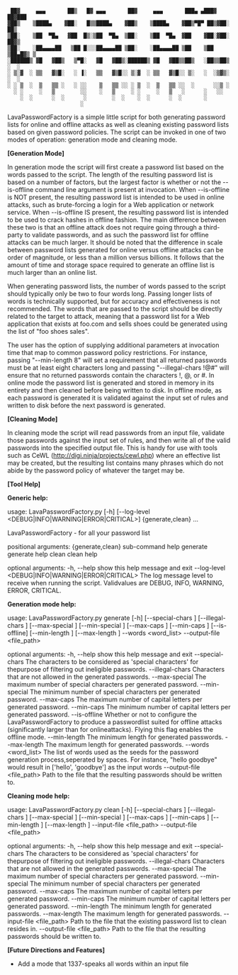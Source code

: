 
	 ██▓     ▄▄▄       ██▒   █▓ ▄▄▄       ██▓     ▄▄▄       ███▄ ▄███▓ ██▓███
	▓██▒    ▒████▄    ▓██░   █▒▒████▄    ▓██▒    ▒████▄    ▓██▒▀█▀ ██▒▓██░  ██▒
	▒██░    ▒██  ▀█▄   ▓██  █▒░▒██  ▀█▄  ▒██░    ▒██  ▀█▄  ▓██    ▓██░▓██░ ██▓▒
	▒██░    ░██▄▄▄▄██   ▒██ █░░░██▄▄▄▄██ ▒██░    ░██▄▄▄▄██ ▒██    ▒██ ▒██▄█▓▒ ▒
	░██████▒ ▓█   ▓██▒   ▒▀█░   ▓█   ▓██▒░██████▒ ▓█   ▓██▒▒██▒   ░██▒▒██▒ ░  ░
	░ ▒░▓  ░ ▒▒   ▓▒█░   ░ ▐░   ▒▒   ▓▒█░░ ▒░▓  ░ ▒▒   ▓▒█░░ ▒░   ░  ░▒▓▒░ ░  ░
	░ ░ ▒  ░  ▒   ▒▒ ░   ░ ░░    ▒   ▒▒ ░░ ░ ▒  ░  ▒   ▒▒ ░░  ░      ░░▒ ░
	  ░ ░     ░   ▒        ░░    ░   ▒     ░ ░     ░   ▒   ░      ░   ░░
		░  ░      ░  ░      ░        ░  ░    ░  ░      ░  ░       ░
						   ░

LavaPasswordFactory is a simple little script for both generating password lists for online and offline attacks as well as cleaning existing password lists based on given password policies. The script can be invoked in one of two modes of operation: generation mode and cleaning mode.


**[Generation Mode]**


In generation mode the script will first create a password list based on the words passed to the script. The length of the resulting password list is based on a number of factors, but the largest factor is whether or not the --is-offline command line argument is present at invocation. When --is-offline is NOT present, the resulting password list is intended to be used in online attacks, such as brute-forcing a login for a Web application or network service. When --is-offline IS present, the resulting password list is intended to be used to crack hashes in offline fashion. The main difference between these two is that an offline attack does not require going through a third-party to validate passwords, and as such the password list for offline attacks can be much larger. It should be noted that the difference in scale between password lists generated for online versus offline attacks can be order of magnitude, or less than a million versus billions. It follows that the amount of time and storage space required to generate an offline list is much larger than an online list.

When generating password lists, the number of words passed to the script should typically only be two to four words long. Passing longer lists of words is technically supported, but for accuracy and effectiveness is not recommended. The words that are passed to the script should be directly related to the target to attack, meaning that a password list for a Web application that exists at foo.com and sells shoes could be generated using the list of "foo shoes sales".

The user has the option of supplying additional parameters at invocation time that map to common password policy restrictions. For instance, passing "--min-length 8" will set a requirement that all returned passwords must be at least eight characters long and passing "--illegal-chars !@#" will ensure that no returned passwords contain the characters !, @, or #. In online mode the password list is generated and stored in memory in its entirety and then cleaned before being written to disk. In offline mode, as each password is generated it is validated against the input set of rules and written to disk before the next password is generated.


**[Cleaning Mode]**


In cleaning mode the script will read passwords from an input file, validate those passwords against the input set of rules, and then write all of the valid passwords into the specified output file. This is handy for use with tools such as CeWL (http://digi.ninja/projects/cewl.php) where an effective list may be created, but the resulting list contains many phrases which do not abide by the password policy of whatever the target may be.


**[Tool Help]**


**Generic help:**

usage: LavaPasswordFactory.py [-h]
							  [--log-level <DEBUG|INFO|WARNING|ERROR|CRITICAL>]
							  {generate,clean} ...

LavaPasswordFactory - for all your password list

positional arguments:
  {generate,clean}      sub-command help
	generate            generate help
	clean               clean help

optional arguments:
  -h, --help            show this help message and exit
  --log-level <DEBUG|INFO|WARNING|ERROR|CRITICAL>
						The log message level to receive when running the
						script. Validvalues are DEBUG, INFO, WARNING, ERROR,
						CRITICAL.

**Generation mode help:**

usage: LavaPasswordFactory.py generate [-h] [--special-chars <chars>]
									   [--illegal-chars <chars>]
									   [--max-special <num>]
									   [--min-special <num>]
									   [--max-caps <num>] [--min-caps <num>]
									   [--is-offline] [--min-length <len>]
									   [--max-length <len>] --words
									   <word_list> --output-file <file_path>

optional arguments:
  -h, --help            show this help message and exit
  --special-chars <chars>
						The characters to be considered as 'special
						characters' for thepurpose of filtering out ineligible
						passwords.
  --illegal-chars <chars>
						Characters that are not allowed in the generated
						passwords.
  --max-special <num>   The maximum number of special characters per generated
						password.
  --min-special <num>   The minimum number of special characters per generated
						password.
  --max-caps <num>      The maximum number of capital letters per generated
						password.
  --min-caps <num>      The minimum number of capital letters per generated
						password.
  --is-offline          Whether or not to configure the LavaPasswordFactory to
						produce a passwordlist suited for offline attacks
						(significantly larger than for onlineattacks). Flying
						this flag enables the offline mode.
  --min-length <len>    The minimum length for generated passwords.
  --max-length <len>    The maximum length for generated passwords.
  --words <word_list>   The list of words used as the seeds for the password
						generation process,seperated by spaces. For instance,
						"hello goodbye" would result in ['hello', 'goodbye']
						as the input words
  --output-file <file_path>
						Path to the file that the resulting passwords should
						be written to.		

**Cleaning mode help:**

usage: LavaPasswordFactory.py clean [-h] [--special-chars <chars>]
									[--illegal-chars <chars>]
									[--max-special <num>]
									[--min-special <num>] [--max-caps <num>]
									[--min-caps <num>] [--min-length <len>]
									[--max-length <len>] --input-file
									<file_path> --output-file <file_path>

optional arguments:
  -h, --help            show this help message and exit
  --special-chars <chars>
						The characters to be considered as 'special
						characters' for thepurpose of filtering out ineligible
						passwords.
  --illegal-chars <chars>
						Characters that are not allowed in the generated
						passwords.
  --max-special <num>   The maximum number of special characters per generated
						password.
  --min-special <num>   The minimum number of special characters per generated
						password.
  --max-caps <num>      The maximum number of capital letters per generated
						password.
  --min-caps <num>      The minimum number of capital letters per generated
						password.
  --min-length <len>    The minimum length for generated passwords.
  --max-length <len>    The maximum length for generated passwords.
  --input-file <file_path>
						Path to the file that the existing password list to
						clean resides in.
  --output-file <file_path>
						Path to the file that the resulting passwords should
						be written to.


**[Future Directions and Features]**


- Add a mode that 1337-speaks all words within an input file
